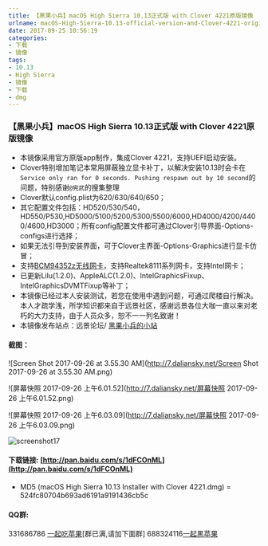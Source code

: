 ```yaml
---
title: 【黑果小兵】macOS High Sierra 10.13正式版 with Clover 4221原版镜像
urlname: macOS-High-Sierra-10.13-official-version-and-Clover-4221-original-image
date: 2017-09-25 10:56:19
categories:
- 下载
- 镜像
tags:
- 10.13
- High Sierra
- 镜像
- 下载
- dmg
---
```

### 【黑果小兵】macOS High Sierra 10.13正式版 with Clover 4221原版镜像

*	本镜像采用官方原版app制作，集成Clover 4221，支持UEFI启动安装。
* Clover特别增加笔记本常用屏蔽独立显卡补丁，以解决安装10.13时会卡在`Service only ran for 0 seconds. Pushing respawn out by 10 second`的问题，特别感谢` @宪武 `的搜集整理
*	Clover默认config.plist为620/630/640/650；
* 	其它配置文件包括：HD520/530/540，HD550/P530,HD5000/5100/5200/5300/5500/6000,HD4000/4200/4400/4600,HD3000；所有config配置文件都可通过Clover引导界面-Options-configs进行选择；
*  如果无法引导到安装界面，可于Clover主界面-Options-Graphics进行显卡仿冒；
*	支持[BCM94352z无线网卡](https://blog.daliansky.net/Broadcom-BCM94352z-DW1560-drive-new-posture.html#more)，支持Realtek8111系列网卡，支持Intel网卡；
*	已更新Lilu(1.2.0)、AppleALC(1.2.0)、IntelGraphicsFixup、IntelGraphicsDVMTFixup等补丁；
*	本镜像已经过本人安装测试，若您在使用中遇到问题，可通过爬楼自行解决。本人才疏学浅，所学知识都来自于远景社区，感谢远景各位大咖一直以来对老朽的大力支持，由于人员众多，恕不一一列名致谢！
*	本镜像发布站点：远景论坛/ [黑果小兵的小站](https://blog.daliansky.net)

#### 截图：
![Screen Shot 2017-09-26 at 3.55.30 AM](http://7.daliansky.net/Screen Shot 2017-09-26 at 3.55.30 AM.png)

![屏幕快照 2017-09-26 上午6.01.52](http://7.daliansky.net/屏幕快照 2017-09-26 上午6.01.52.png)

![屏幕快照 2017-09-26 上午6.03.09](http://7.daliansky.net/屏幕快照 2017-09-26 上午6.03.09.png)

![screenshot17](http://7.daliansky.net/screenshot17.png)

	
#### 下载链接: [http://pan.baidu.com/s/1dFCOnML](http://pan.baidu.com/s/1dFCOnML)

* MD5 (macOS High Sierra 10.13 Installer with Clover 4221.dmg) = 524fc80704b693ad6191a9191436cb5c
	
#### QQ群:
331686786 [一起吃苹果](http://shang.qq.com/wpa/qunwpa?idkey=db511a29e856f37cbb871108ffa77a6e79dde47e491b8f2c8d8fe4d3c310de91)[群已满,请加下面群]
688324116[一起黑苹果](https://shang.qq.com/wpa/qunwpa?idkey=6bf69a6f4b983dce94ab42e439f02195dfd19a1601522c10ad41f4df97e0da82)




